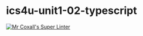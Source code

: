 # ics4u-unit1-02-typescript

[![Mr Coxall's Super Linter](https://github.com/Huzaifa-Khalid-2/ics4u-unit1-02-typescript/workflows/Mr%20Coxall's%20Super%20Linter/badge.svg)](https://github.com/Huzaifa-Khalid-2/ics4u-unit1-02-typescript/actions/)
